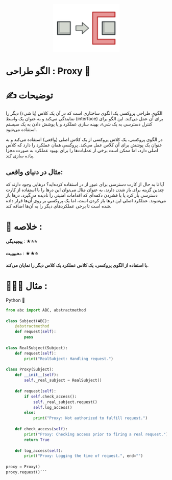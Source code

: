 <p align="center">
  <img src="https://github.com/mojtabapaso/Design-Pattern-Persian/blob/main/img/Structural/proxy-mini.png" height="150px" />
</p>

# الگو طراحی :  Proxy 🎱

# ✍️ توضیحات 
الگوی طراحی پروکسی یک الگوی ساختاری است که در آن یک کلاس (یا شیء) دیگر را نمایندگی می‌کند و به عنوان یک واسط (interface) برای آن عمل می‌کند. این الگو برای کنترل دسترسی به یک شیء، بهینه سازی عملکرد و یا پوشش دادن به یک سیستم استفاده می‌شود.

در الگوی پروکسی، یک کلاس پروکسی از یک کلاس اصلی (واقعی) استفاده می‌کند و به عنوان یک پوشش برای آن کلاس عمل می‌کند. پروکسی همان عملکرد را دارد که کلاس اصلی دارد، اما ممکن است برخی از عملیات‌ها را برای بهبود عملکرد به صورت مجزا پیاده سازی کند.

## مثال در دنیای واقعی:
آیا تا به حال از کارت دسترسی برای عبور از در استفاده کرده‌اید؟ درهایی وجود دارند که چندین گزینه برای باز شدن دارند، به عنوان مثال می‌توان این درها را با استفاده از کارت دسترسی باز کرد یا با فشردن دکمه‌ای که اقدامات امنیتی را نادیده می‌گیرد، درها باز می‌شوند. عملکرد اصلی این درها باز کردن است، اما یک پروکسی بر روی آن‌ها قرار داده شده است تا برخی عملکردهای دیگر را به آن‌ها اضافه کند.

 # 📝 خلاصه :
**پیچیدیگی** : **★⭐⭐** 

م**حبوبیت** : **★★⭐**

**با استفاده از الگوی پروکسی، یک کلاس عملکرد یک کلاس دیگر را نمایان می‌کند.**

# 👨🏻‍💻 مثال  :
Python 🐍 


```python
from abc import ABC, abstractmethod

class Subject(ABC):
    @abstractmethod
    def request(self):
        pass

class RealSubject(Subject):
    def request(self):
        print("RealSubject: Handling request.")

class Proxy(Subject):
    def __init__(self):
        self._real_subject = RealSubject()

    def request(self):
        if self.check_access():
            self._real_subject.request()
            self.log_access()
        else:
            print("Proxy: Not authorized to fulfill request.")

    def check_access(self):
        print("Proxy: Checking access prior to firing a real request.")
        return True

    def log_access(self):
        print("Proxy: Logging the time of request.", end="")

proxy = Proxy()
proxy.request()```

